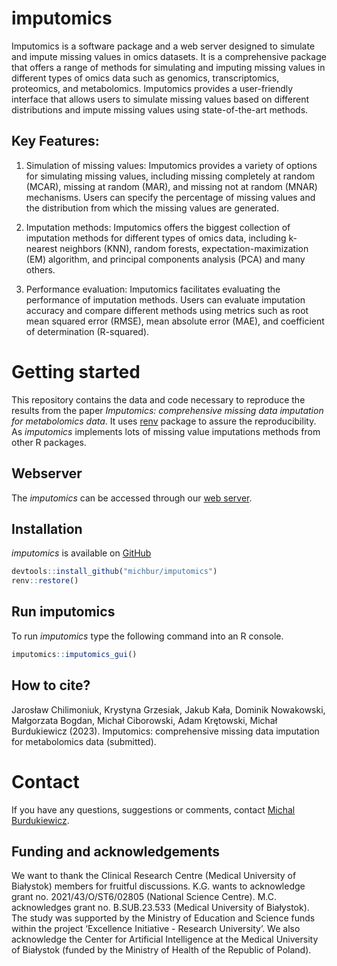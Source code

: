 
# imputomics

Imputomics is a software package and a web server designed to simulate
and impute missing values in omics datasets. It is a comprehensive
package that offers a range of methods for simulating and imputing
missing values in different types of omics data such as genomics,
transcriptomics, proteomics, and metabolomics. Imputomics provides a
user-friendly interface that allows users to simulate missing values
based on different distributions and impute missing values using
state-of-the-art methods.

## Key Features:

1.  Simulation of missing values: Imputomics provides a variety of
    options for simulating missing values, including missing completely
    at random (MCAR), missing at random (MAR), and missing not at random
    (MNAR) mechanisms. Users can specify the percentage of missing
    values and the distribution from which the missing values are
    generated.

2.  Imputation methods: Imputomics offers the biggest collection of
    imputation methods for different types of omics data, including
    k-nearest neighbors (KNN), random forests, expectation-maximization
    (EM) algorithm, and principal components analysis (PCA) and many
    others.

3.  Performance evaluation: Imputomics facilitates evaluating the
    performance of imputation methods. Users can evaluate imputation
    accuracy and compare different methods using metrics such as root
    mean squared error (RMSE), mean absolute error (MAE), and
    coefficient of determination (R-squared).

# Getting started

This repository contains the data and code necessary to reproduce the
results from the paper *Imputomics: comprehensive missing data
imputation for metabolomics data*. It uses
[renv](https://CRAN.R-project.org/package=renv) package to assure the
reproducibility. As *imputomics* implements lots of missing value
imputations methods from other R packages.

## Webserver

The *imputomics* can be accessed through our [web
server](http://imputomics.umb.edu.pl/).

## Installation

*imputomics* is available on
[GitHub](https://github.com/BioGenies/imputomics)

``` r
devtools::install_github("michbur/imputomics")
renv::restore()
```

## Run imputomics

To run *imputomics* type the following command into an R console.

``` r
imputomics::imputomics_gui()
```

<!-- # How to cite -->

## How to cite?

Jarosław Chilimoniuk, Krystyna Grzesiak, Jakub Kała, Dominik Nowakowski,
Małgorzata Bogdan, Michał Ciborowski, Adam Krętowski, Michał
Burdukiewicz (2023). Imputomics: comprehensive missing data imputation
for metabolomics data (submitted).

# Contact

If you have any questions, suggestions or comments, contact [Michal
Burdukiewicz](mailto:michalburdukiewicz@gmail.com).

## Funding and acknowledgements

We want to thank the Clinical Research Centre (Medical University of
Białystok) members for fruitful discussions. K.G. wants to acknowledge
grant no. 2021/43/O/ST6/02805 (National Science Centre). M.C.
acknowledges grant no. B.SUB.23.533 (Medical University of Białystok).
The study was supported by the Ministry of Education and Science funds
within the project ‘Excellence Initiative - Research University’. We
also acknowledge the Center for Artificial Intelligence at the Medical
University of Białystok (funded by the Ministry of Health of the
Republic of Poland).

